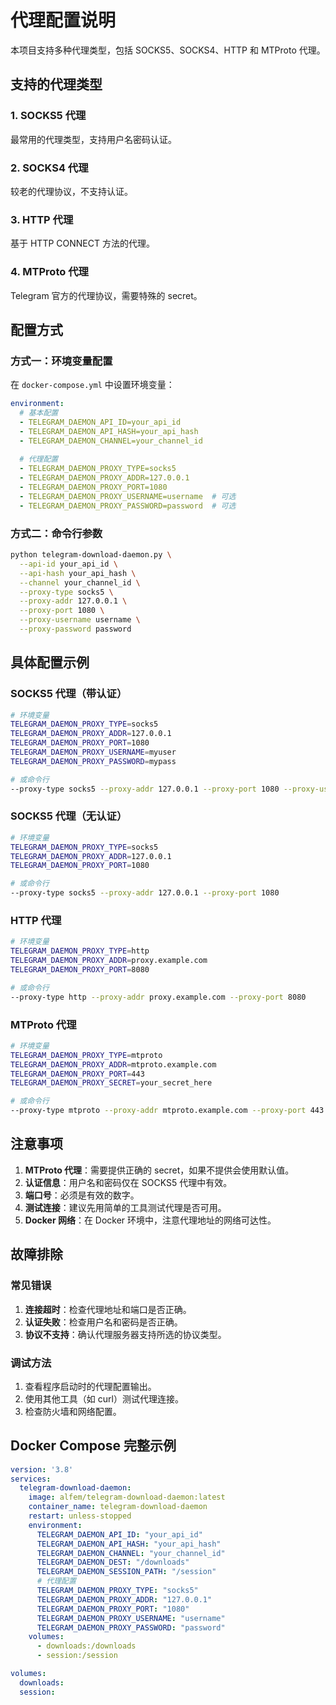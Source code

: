 # 代理配置说明

本项目支持多种代理类型，包括 SOCKS5、SOCKS4、HTTP 和 MTProto 代理。

## 支持的代理类型

### 1. SOCKS5 代理
最常用的代理类型，支持用户名密码认证。

### 2. SOCKS4 代理
较老的代理协议，不支持认证。

### 3. HTTP 代理
基于 HTTP CONNECT 方法的代理。

### 4. MTProto 代理
Telegram 官方的代理协议，需要特殊的 secret。

## 配置方式

### 方式一：环境变量配置

在 `docker-compose.yml` 中设置环境变量：

```yaml
environment:
  # 基本配置
  - TELEGRAM_DAEMON_API_ID=your_api_id
  - TELEGRAM_DAEMON_API_HASH=your_api_hash
  - TELEGRAM_DAEMON_CHANNEL=your_channel_id
  
  # 代理配置
  - TELEGRAM_DAEMON_PROXY_TYPE=socks5
  - TELEGRAM_DAEMON_PROXY_ADDR=127.0.0.1
  - TELEGRAM_DAEMON_PROXY_PORT=1080
  - TELEGRAM_DAEMON_PROXY_USERNAME=username  # 可选
  - TELEGRAM_DAEMON_PROXY_PASSWORD=password  # 可选
```

### 方式二：命令行参数

```bash
python telegram-download-daemon.py \
  --api-id your_api_id \
  --api-hash your_api_hash \
  --channel your_channel_id \
  --proxy-type socks5 \
  --proxy-addr 127.0.0.1 \
  --proxy-port 1080 \
  --proxy-username username \
  --proxy-password password
```

## 具体配置示例

### SOCKS5 代理（带认证）

```bash
# 环境变量
TELEGRAM_DAEMON_PROXY_TYPE=socks5
TELEGRAM_DAEMON_PROXY_ADDR=127.0.0.1
TELEGRAM_DAEMON_PROXY_PORT=1080
TELEGRAM_DAEMON_PROXY_USERNAME=myuser
TELEGRAM_DAEMON_PROXY_PASSWORD=mypass

# 或命令行
--proxy-type socks5 --proxy-addr 127.0.0.1 --proxy-port 1080 --proxy-username myuser --proxy-password mypass
```

### SOCKS5 代理（无认证）

```bash
# 环境变量
TELEGRAM_DAEMON_PROXY_TYPE=socks5
TELEGRAM_DAEMON_PROXY_ADDR=127.0.0.1
TELEGRAM_DAEMON_PROXY_PORT=1080

# 或命令行
--proxy-type socks5 --proxy-addr 127.0.0.1 --proxy-port 1080
```

### HTTP 代理

```bash
# 环境变量
TELEGRAM_DAEMON_PROXY_TYPE=http
TELEGRAM_DAEMON_PROXY_ADDR=proxy.example.com
TELEGRAM_DAEMON_PROXY_PORT=8080

# 或命令行
--proxy-type http --proxy-addr proxy.example.com --proxy-port 8080
```

### MTProto 代理

```bash
# 环境变量
TELEGRAM_DAEMON_PROXY_TYPE=mtproto
TELEGRAM_DAEMON_PROXY_ADDR=mtproto.example.com
TELEGRAM_DAEMON_PROXY_PORT=443
TELEGRAM_DAEMON_PROXY_SECRET=your_secret_here

# 或命令行
--proxy-type mtproto --proxy-addr mtproto.example.com --proxy-port 443 --proxy-secret your_secret_here
```

## 注意事项

1. **MTProto 代理**：需要提供正确的 secret，如果不提供会使用默认值。
2. **认证信息**：用户名和密码仅在 SOCKS5 代理中有效。
3. **端口号**：必须是有效的数字。
4. **测试连接**：建议先用简单的工具测试代理是否可用。
5. **Docker 网络**：在 Docker 环境中，注意代理地址的网络可达性。

## 故障排除

### 常见错误

1. **连接超时**：检查代理地址和端口是否正确。
2. **认证失败**：检查用户名和密码是否正确。
3. **协议不支持**：确认代理服务器支持所选的协议类型。

### 调试方法

1. 查看程序启动时的代理配置输出。
2. 使用其他工具（如 curl）测试代理连接。
3. 检查防火墙和网络配置。

## Docker Compose 完整示例

```yaml
version: '3.8'
services:
  telegram-download-daemon:
    image: alfem/telegram-download-daemon:latest
    container_name: telegram-download-daemon
    restart: unless-stopped
    environment:
      TELEGRAM_DAEMON_API_ID: "your_api_id"
      TELEGRAM_DAEMON_API_HASH: "your_api_hash"
      TELEGRAM_DAEMON_CHANNEL: "your_channel_id"
      TELEGRAM_DAEMON_DEST: "/downloads"
      TELEGRAM_DAEMON_SESSION_PATH: "/session"
      # 代理配置
      TELEGRAM_DAEMON_PROXY_TYPE: "socks5"
      TELEGRAM_DAEMON_PROXY_ADDR: "127.0.0.1"
      TELEGRAM_DAEMON_PROXY_PORT: "1080"
      TELEGRAM_DAEMON_PROXY_USERNAME: "username"
      TELEGRAM_DAEMON_PROXY_PASSWORD: "password"
    volumes:
      - downloads:/downloads
      - session:/session

volumes:
  downloads:
  session:
```
